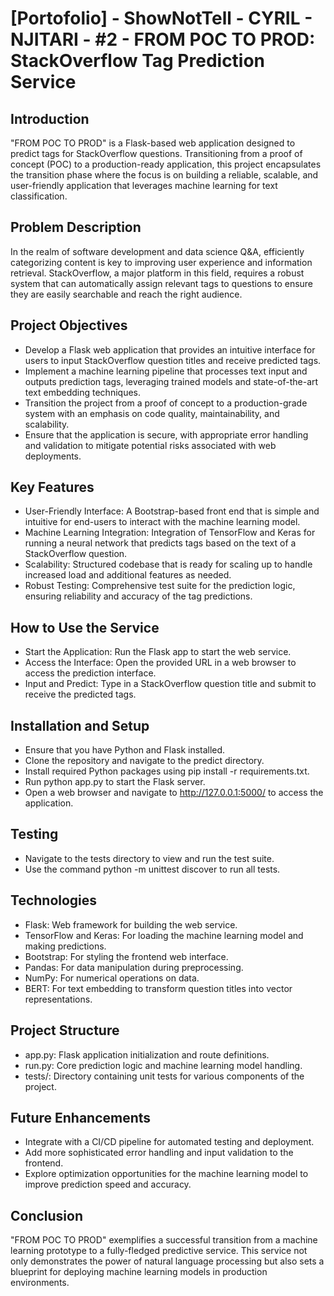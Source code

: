 # [Portofolio] - ShowNotTell - CYRIL - NJITARI - #2 - FROM POC TO PROD: StackOverflow Tag Prediction Service


## Introduction

"FROM POC TO PROD" is a Flask-based web application designed to predict tags for StackOverflow questions. Transitioning from a proof of concept (POC) to a production-ready application, this project encapsulates the transition phase where the focus is on building a reliable, scalable, and user-friendly application that leverages machine learning for text classification.

## Problem Description
In the realm of software development and data science Q&A, efficiently categorizing content is key to improving user experience and information retrieval. 
StackOverflow, a major platform in this field, requires a robust system that can automatically assign relevant tags to questions to ensure they are easily searchable and reach the right audience.

## Project Objectives

- Develop a Flask web application that provides an intuitive interface for users to input StackOverflow question titles and receive predicted tags.
- Implement a machine learning pipeline that processes text input and outputs prediction tags, leveraging trained models and state-of-the-art text embedding techniques.
- Transition the project from a proof of concept to a production-grade system with an emphasis on code quality, maintainability, and scalability.
- Ensure that the application is secure, with appropriate error handling and validation to mitigate potential risks associated with web deployments.

## Key Features

- User-Friendly Interface: A Bootstrap-based front end that is simple and intuitive for end-users to interact with the machine learning model.
- Machine Learning Integration: Integration of TensorFlow and Keras for running a neural network that predicts tags based on the text of a StackOverflow question.
- Scalability: Structured codebase that is ready for scaling up to handle increased load and additional features as needed.
- Robust Testing: Comprehensive test suite for the prediction logic, ensuring reliability and accuracy of the tag predictions.

## How to Use the Service
- Start the Application: Run the Flask app to start the web service.
- Access the Interface: Open the provided URL in a web browser to access the prediction interface.
- Input and Predict: Type in a StackOverflow question title and submit to receive the predicted tags.

## Installation and Setup

- Ensure that you have Python and Flask installed.
- Clone the repository and navigate to the predict directory.
- Install required Python packages using pip install -r requirements.txt.
- Run python app.py to start the Flask server.
- Open a web browser and navigate to http://127.0.0.1:5000/ to access the application.

## Testing
- Navigate to the tests directory to view and run the test suite.
- Use the command python -m unittest discover to run all tests.

## Technologies
- Flask: Web framework for building the web service.
- TensorFlow and Keras: For loading the machine learning model and making predictions.
- Bootstrap: For styling the frontend web interface.
- Pandas: For data manipulation during preprocessing.
- NumPy: For numerical operations on data.
- BERT: For text embedding to transform question titles into vector representations.

## Project Structure
- app.py: Flask application initialization and route definitions.
- run.py: Core prediction logic and machine learning model handling.
- tests/: Directory containing unit tests for various components of the project.

## Future Enhancements
- Integrate with a CI/CD pipeline for automated testing and deployment.
- Add more sophisticated error handling and input validation to the frontend.
- Explore optimization opportunities for the machine learning model to improve prediction speed and accuracy.

## Conclusion
"FROM POC TO PROD" exemplifies a successful transition from a machine learning prototype to a fully-fledged predictive service. This service not only demonstrates the power of natural language processing but also sets a blueprint for deploying machine learning models in production environments.